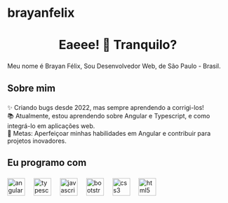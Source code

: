 # brayanfelix

<h1 align="center">Eaeee! 👋 Tranquilo?</h1>

###

<p align="left">Meu nome é Brayan Félix, Sou Desenvolvedor Web, de São Paulo - Brasil.</p>

###

<h2 align="left">Sobre mim</h2>

###

<p align="left">✨ Criando bugs desde 2022, mas sempre aprendendo a corrigi-los!<br>📚 Atualmente, estou aprendendo sobre Angular e Typescript, e como integrá-lo em aplicações web.<br>🎯 Metas: Aperfeiçoar minhas habilidades em Angular e contribuir para projetos inovadores.</p>

###

<h2 align="left">Eu programo com</h2>

###

<div align="left">
  <img src="https://cdn.jsdelivr.net/gh/devicons/devicon/icons/angularjs/angularjs-original.svg" height="40" alt="angularjs logo"  />
  <img width="12" />
  <img src="https://cdn.jsdelivr.net/gh/devicons/devicon/icons/typescript/typescript-original.svg" height="40" alt="typescript logo"  />
  <img width="12" />
  <img src="https://cdn.jsdelivr.net/gh/devicons/devicon/icons/javascript/javascript-original.svg" height="40" alt="javascript logo"  />
  <img width="12" />
  <img src="https://cdn.jsdelivr.net/gh/devicons/devicon/icons/bootstrap/bootstrap-original.svg" height="40" alt="bootstrap logo"  />
  <img width="12" />
  <img src="https://cdn.jsdelivr.net/gh/devicons/devicon/icons/css3/css3-original.svg" height="40" alt="css3 logo"  />
  <img width="12" />
  <img src="https://cdn.jsdelivr.net/gh/devicons/devicon/icons/html5/html5-original.svg" height="40" alt="html5 logo"  />
</div>

###
